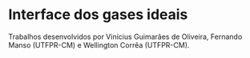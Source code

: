 # Interface dos gases ideais
<p>Trabalhos desenvolvidos por Vinícius Guimarães de Oliveira, Fernando Manso (UTFPR-CM) e Wellington Corrêa (UTFPR-CM).</p>

